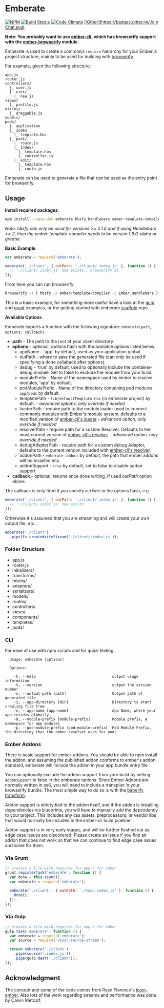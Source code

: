 Emberate
======================
[![NPM][npm-badge-img]][npm-badge-link] [![Build Status][travis-img]][travis-url] [![Code Climate][coverage-img]][coverage-url]
[![Gitter](https://badges.gitter.im/Join Chat.svg)](https://gitter.im/AppGeo/emberate?utm_source=badge&utm_medium=badge&utm_campaign=pr-badge&utm_content=badge)

**Note: You probably want to use [ember-cli], which has browserify support with the [ember-browserify] module.**

Emberate is used to create a commonjs `require` hierarchy for your Ember.js project structure,
mainly to be used for building with [browserify].

For example, given the following structure:

```no-highlight
app.js
router.js
controllers/
  |_ user.js
  |_ user/
    |_ new.js
views/
  |_ profile.js
mixins/
  |_ draggable.js
models/
pods/
  |_ application
  |_ index
    |_ template.hbs
  |_ post/
    |_ route.js
    |_ index/
      |_ template.hbs
      |_ controller.js
    |_ edit/
      |_ template.hbs
      |_ route.js
```

Emberate can be used to generate a file that can be used as the
entry point for browserify.

## Usage

__Install required packages__:

```bash
npm install --save-dev emberate hbsfy handlebars ember-template-compiler browserify
```

_Note: hbsfy can only be used for versions >= 2.1.0 and if using Handlebars >= 2, then
the ember-template-compiler needs to be version 1.9.0-alpha or greater._

__Basic Example__:


```js
var emberate = require('emberate');

emberate('./client', { outPath: './client/.index.js' }, function () {
  // './client/.index.js' now exists.. browserify it.
});
```

From here you can run browserify:

```bash
browserify -t [ hbsfy -p ember-template-compiler -c Ember.Handlebars ] ./client/.index.js --outfile ./dist/scripts/application.js`
```

This is a basic example, for something more useful have a look at the [gulp] and [grunt] examples, or the
getting started with emberate [scaffold] repo.

__Available Options__:

Emberate exports a function with the following signature: `emberate(path, options, callback)`.

* __path__ - The path to the root of your client directory.
* __options__ - optional, options hash with the available options listed below.
  - appName - 'app' by default, used as your application global.
  - outPath - where to save the generated file (can only be used if specifying a done callaback after options).
  - debug - 'true' by default, used to optionally include the container-debug module. Set to false to exclude the module from your build.
  - modulePrefix - Name of the namespace used by ember to resolve modules, 'app' by default.
  - podModulePrefix - Name of the directory containing pod modules. `app/pods` by default.
  - templatePath - `lib/defaultTemplate.hbs` (in emberate project) by default. - *advanced options, only override if needed*
  - loaderPath - require path to the module loader used to connect commonjs modules with Ember's module system, defaults to a modified version of [ember-cli's loader](https://github.com/ember-cli/loader.js) - *advanced option, only override if needed*
  - resolverPath - require path for a custom Resolver. Defaults to the most current version of [ember-cli's resolver](https://github.com/ember-cli/ember-resolver) - *advanced option, only override if needed*
  -  debugAdapterPath - require path for a custom debug Adapter, defaults to the current version included with [ember-cli's resolver](https://github.com/ember-cli/ember-resolver).
  -  addonPath - `emberate-addons` by default, the path that ember addons will be installed into.
  -  addonSupport - `true` by default, set to false to disable addon support
* __callback__ - optional, returns once done writing, if used _outPath_ option above.

The callback is only fired if you specify `outPath` in the options hash, e.g.

```js
emberate('./client', { outPath: './client/.index.js' }, function () {
  // './client/.index.js' now exists
});
```

Otherwise it's assumed that you are streaming and will create your own output file, etc..

```js
emberate('./client')
  .pipe(fs.createWriteStream('./client/.index.js'));
```

### Folder Structure

- app.js
- router.js
- initializers/
- transforms/
- mixins/
- adapters/
- serializers/
- models/
- routes/
- controllers/
- views/
- components/
- templates/
- pods/

### CLI

For ease of use with npm scripts and for quick testing.

```no-highlight
  Usage: emberate [options]

  Options:

    -h, --help                                   output usage information
    -V, --version                                output the version number
    -o, --output-path [path]                     Output path of generated file
    -i, --app-directory [dir]                    Directory to start crawling file tree
    -n, --app-name [app-name]                    App Name, where your app resides globally
    -m, --module-prefix [module-prefix]          Module prefix, a namespace for app modules
    -p, --pod-module-prefix [pod-module-prefix]  Pod Module Prefix, the directroy that the ember-resolver uses for pods
```

### Ember Addons

There is basic support for ember-addons. You should be able to npm install the addon, and assuming the published addon conforms to ember's addon standard, emberate will include the addon in your app bundle entry file.

You can optionally exclude the addon support from your build by setting `addonSupport` to false in the emberate options. Since Ember Addons are normally written in es6, you will need to include a transpiler in your browserify bundle. The most simple way to do so is with the [babelify transform](https://github.com/babel/babelify).

Addon support is stricty tied to the addon itself, and if the addon is installing dependencies via blueprints, you will have to manually add the dependency to your project. This includes any css assets, preprocessors, or vendor libs that would normally be included in the ember-cli build pipeline.

Addon support is in very early stages, and will be further fleshed out as edge case issues are discovered. Please create an issue if you find an addon that does not work so that we can continue to find edge case issues and solve for them.

### Via Grunt

```js
// creates a file with requires for App.* for ember
grunt.registerTask('emberate', function () {
  var done = this.async();
  var emberate = require('emberate');

  emberate('./client', { outPath: './tmp/.index.js' }, function () {
    done();
  });
});
```

### Via Gulp

```js
// creates a file with requires for App.* for ember
gulp.task('emberate', function () {
  var emberate = require('emberate');
  var source = require('vinyl-source-stream');

  return emberate('./client')
    .pipe(source('.index.js'))
    .pipe(gulp.dest('./client'));
});
```

## Acknowledgment

The concept and some of the code comes from Ryan Florence's [loom-ember][loom-ember].
Also lots of the work regarding streams and performance was done by Calvin Metcalf.

[loom-ember]: https://github.com/rpflorence/loom-ember
[compiler]: https://github.com/toranb/ember-template-compiler
[travis-url]: https://travis-ci.org/AppGeo/emberate
[travis-img]: https://travis-ci.org/AppGeo/emberate.svg?branch=master
[npm-badge-img]: https://badge.fury.io/js/emberate.svg
[npm-badge-link]: http://badge.fury.io/js/emberate
[default-template]: https://github.com/AppGeo/emberate/blob/master/lib/defaultTemplate.hbs
[coverage-img]: https://codeclimate.com/github/AppGeo/emberate.svg
[coverage-url]: https://codeclimate.com/github/AppGeo/emberate
[browserify]: http://browserify.org/
[gulp]: README.md#via-gulp
[grunt]: README.md#via-grunt
[scaffold]: https://github.com/AppGeo/emberate-scaffold
[ember-cli]: https://github.com/ember-cli/ember-cli
[ember-browserify]: https://github.com/ef4/ember-browserify
